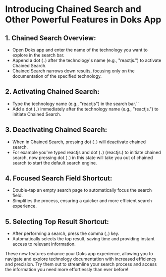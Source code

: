 # Introducing Chained Search and Other Powerful Features in Doks App

## 1. Chained Search Overview:
- Open Doks app and enter the name of the technology you want to explore in the search bar.
- Append a dot (`.`) after the technology's name (e.g., "reactjs.") to activate Chained Search.
- Chained Search narrows down results, focusing only on the documentation of the specified technology.

## 2. Activating Chained Search:
- Type the technology name (e.g., "reactjs") in the search bar.``
- Add a dot (`.`) immediately after the technology name (e.g., "reactjs.") to initiate Chained Search.

## 3. Deactivating Chained Search:
- When in Chained Search, pressing dot (`.`) will deactivate chained search. 
- For example you've typed reactjs and dot (`.`) (reactjs.) to initiate chained search, now pressing dot (`.`) in this state will take you out of chained search to start the default search engine.

## 4. Focused Search Field Shortcut:
- Double-tap an empty search page to automatically focus the search field.
- Simplifies the process, ensuring a quicker and more efficient search experience.

## 5. Selecting Top Result Shortcut:
- After performing a search, press the comma (`,`) key.
- Automatically selects the top result, saving time and providing instant access to relevant information.

These new features enhance your Doks app experience, allowing you to navigate and explore technology documentation with increased efficiency and precision. Try them out to streamline your search process and access the information you need more effortlessly than ever before!
